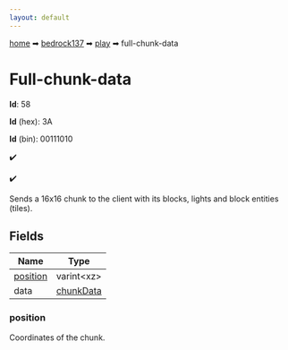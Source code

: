 ```yaml
---
layout: default
---
```


[home](/) ➡ [bedrock137](/protocol/bedrock137) ➡ [play](/protocol/bedrock137/play) ➡ full-chunk-data

# Full-chunk-data

**Id**: 58

**Id** (hex): 3A

**Id** (bin): 00111010

✔️

✔️

Sends a 16x16 chunk to the client with its blocks, lights and block entities (tiles).

## Fields

Name | Type
---|---
[position](#position) | varint&lt;xz&gt;
data | [chunkData](/protocol/bedrock137/types/chunk-data)

### position

Coordinates of the chunk.

